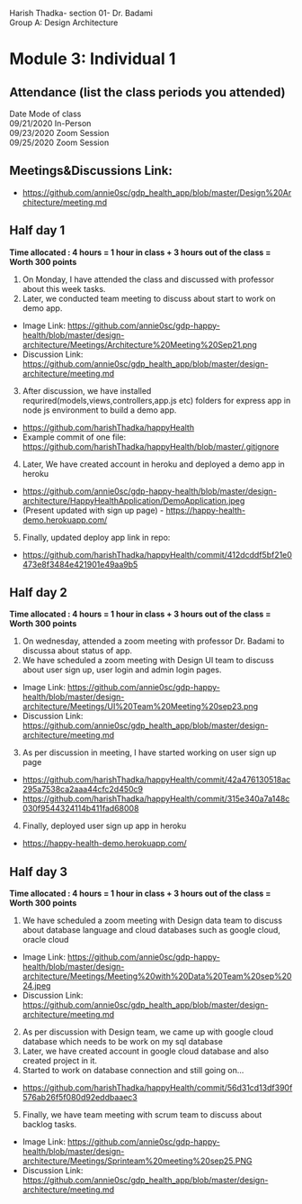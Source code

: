 Harish Thadka- section 01- Dr. Badami  
Group A: Design Architecture
# Module 3: Individual 1

## Attendance (list the class periods you attended)

Date    Mode of class  
09/21/2020 In-Person  
09/23/2020 Zoom Session  
09/25/2020 Zoom Session  

## Meetings&Discussions Link:
- https://github.com/annie0sc/gdp_health_app/blob/master/Design%20Architecture/meeting.md

 ## Half day 1
**Time allocated : 4 hours = 1 hour in class + 3 hours out of the class = Worth 300 points**
1. On Monday, I have attended the class and discussed with professor about this week tasks.
2. Later, we conducted team meeting to discuss about start to work on demo app.
- Image Link: https://github.com/annie0sc/gdp-happy-health/blob/master/design-architecture/Meetings/Architecture%20Meeting%20Sep21.png
- Discussion Link:  https://github.com/annie0sc/gdp_health_app/blob/master/design-architecture/meeting.md
3. After discussion, we have installed requrired(models,views,controllers,app.js etc) folders for express app in node js environment to build a demo app.
- https://github.com/harishThadka/happyHealth
- Example commit of one file: https://github.com/harishThadka/happyHealth/blob/master/.gitignore
4. Later, We have created account in heroku and deployed a demo app in heroku
- https://github.com/annie0sc/gdp-happy-health/blob/master/design-architecture/HappyHealthApplication/DemoApplication.jpeg
- (Present updated with sign up page) - https://happy-health-demo.herokuapp.com/
5. Finally, updated deploy app link in repo:
- https://github.com/harishThadka/happyHealth/commit/412dcddf5bf21e0473e8f3484e421901e49aa9b5

 ## Half day 2
 **Time allocated : 4 hours = 1 hour in class + 3 hours out of the class = Worth 300 points** 
 1. On wednesday, attended a zoom meeting with professor Dr. Badami to discussa about status of app.
 2. We have scheduled a zoom meeting with Design UI team to discuss about user sign up, user login and admin login pages.
 - Image Link: https://github.com/annie0sc/gdp-happy-health/blob/master/design-architecture/Meetings/UI%20Team%20Meeting%20sep23.png
  - Discussion Link: https://github.com/annie0sc/gdp_health_app/blob/master/design-architecture/meeting.md
 3. As per discussion in meeting, I have started working on user sign up page
 - https://github.com/harishThadka/happyHealth/commit/42a476130518ac295a7538ca2aaa44cfc2d450c9
 - https://github.com/harishThadka/happyHealth/commit/315e340a7a148c030f9544324114b411fad68008
 4. Finally, deployed user sign up app in heroku
 - https://happy-health-demo.herokuapp.com/
 
 ## Half day 3
 **Time allocated : 4 hours = 1 hour in class + 3 hours out of the class = Worth 300 points**   
1. We have scheduled a zoom meeting with Design data team to discuss about database language and cloud databases such as google cloud, oracle cloud
- Image Link: https://github.com/annie0sc/gdp-happy-health/blob/master/design-architecture/Meetings/Meeting%20with%20Data%20Team%20sep%2024.jpeg
- Discussion Link:  https://github.com/annie0sc/gdp_health_app/blob/master/design-architecture/meeting.md
2. As per discussion with Design team, we came up with google cloud database which needs to be work on my sql database
3. Later, we have created account in google cloud database and also created project in it.
4. Started to work on database connection and still going on...
- https://github.com/harishThadka/happyHealth/commit/56d31cd13df390f576ab26f5f080d92eddbaaec3
5. Finally, we have team meeting with scrum team to discuss about backlog tasks.
- Image Link: https://github.com/annie0sc/gdp-happy-health/blob/master/design-architecture/Meetings/Sprinteam%20meeting%20sep25.PNG
- Discussion Link:  https://github.com/annie0sc/gdp_health_app/blob/master/design-architecture/meeting.md

